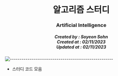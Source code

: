 <h1 align="center"> 알고리즘 스터디 </h1>
<h3 align="center"> Artificial Intelligence </h3>
<h5 align="center"> Created by : Soyeon Sohn<br>
Created at : 02/11/2023<br>
Updated at : 02/11/2023</h5>


<!-- 프로젝트 개요 -->
![-----------------------------------------------------](https://raw.githubusercontent.com/andreasbm/readme/master/assets/lines/rainbow.png)

- 스터디 코드 모음
